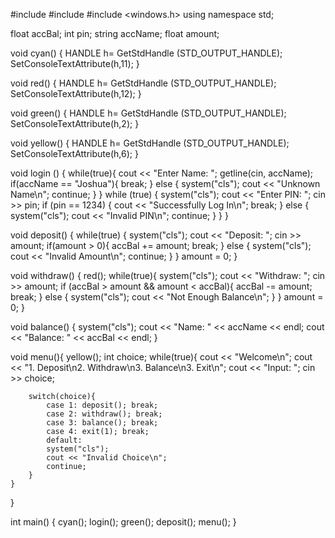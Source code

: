 #include <iostream>
#include <string>
#include <windows.h>
using namespace std;

float accBal;
int pin;
string accName;
float amount;

void cyan() {
    HANDLE h= GetStdHandle (STD_OUTPUT_HANDLE);
    SetConsoleTextAttribute(h,11);
}

void red() {
    HANDLE h= GetStdHandle (STD_OUTPUT_HANDLE);
    SetConsoleTextAttribute(h,12);
}

void green() {
    HANDLE h= GetStdHandle (STD_OUTPUT_HANDLE);
    SetConsoleTextAttribute(h,2);
}

void yellow() {
    HANDLE h= GetStdHandle (STD_OUTPUT_HANDLE);
    SetConsoleTextAttribute(h,6);
}

void login () {
    while(true){
    cout << "Enter Name: ";
    getline(cin, accName);
    if(accName == "Joshua"){
        break;
    }
    else {
        system("cls");
        cout << "Unknown Name\n";
        continue;
    }
    }
    while (true) {
        system("cls");
        cout << "Enter PIN: ";
        cin >> pin;
        if (pin == 1234) {
            cout << "Successfully Log In\n";
            break;
        }
        else {
            system("cls");
            cout << "Invalid PIN\n";
            continue;
        }
    }
}

void deposit() {
    while(true) {
    system("cls");
    cout << "Deposit: ";
    cin >> amount;
    if(amount > 0){
    accBal += amount;
    break;
}
else {
    system("cls");
    cout << "Invalid Amount\n";
    continue;
}
}
amount = 0;
}

void withdraw() {
    red();
    while(true){
        system("cls");
        cout << "Withdraw: ";
        cin >> amount;
        if (accBal > amount && amount < accBal){
            accBal -= amount;
            break;
        }
        else {
            system("cls");
            cout << "Not Enough Balance\n";
        }
    }
    amount = 0;
}


void balance() {
    system("cls");
    cout << "Name: " << accName << endl;
    cout << "Balance: " << accBal << endl;
}

void menu(){
    yellow();
    int choice;
    while(true){
        cout << "Welcome\n";
        cout << "1. Deposit\n2. Withdraw\n3. Balance\n3. Exit\n";
        cout << "Input: ";
        cin >> choice;
        
        switch(choice){
            case 1: deposit(); break;
            case 2: withdraw(); break;
            case 3: balance(); break;
            case 4: exit(1); break;
            default: 
            system("cls");
            cout << "Invalid Choice\n";
            continue;
        }
    }
}

int main() {
    cyan();
    login();
    green();
    deposit();
    menu();
}
